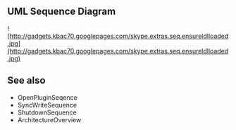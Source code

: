 ## UML Sequence Diagram ##
![http://gadgets.kbac70.googlepages.com/skype.extras.seq.ensureldlloaded.jpg](http://gadgets.kbac70.googlepages.com/skype.extras.seq.ensureldlloaded.jpg)

## See also ##
  * OpenPluginSeqence
  * SyncWriteSequence
  * ShutdownSequence
  * ArchitectureOverview